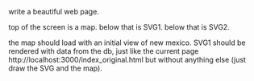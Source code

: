 write a beautiful web page.

top of the screen is a map.
below that is SVG1.
below that is SVG2.

the map should load with an initial view of new mexico.
SVG1 should be rendered with data from the db, just like the current page http://localhost:3000/index_original.html but without anything else (just draw the SVG and the map).
